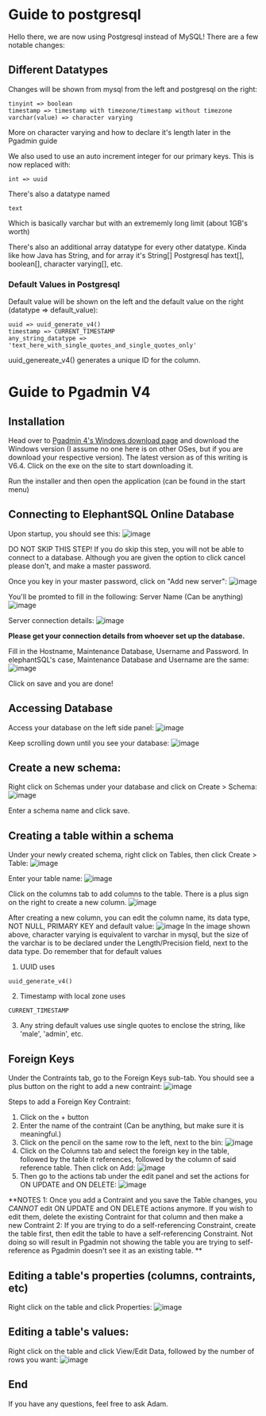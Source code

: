 # Guide to postgresql

Hello there, we are now using Postgresql instead of MySQL! There are a few notable changes:

## Different Datatypes
Changes will be shown from mysql from the left and postgresql on the right:
```
tinyint => boolean
timestamp => timestamp with timezone/timestamp without timezone
varchar(value) => character varying
```
More on character varying and how to declare it's length later in the Pgadmin guide

We also used to use an auto increment integer for our primary keys. This is now replaced with:
```
int => uuid
```

There's also a datatype named
```
text
```
Which is basically varchar but with an extrememly long limit (about 1GB's worth)

There's also an additional array datatype for every other datatype. Kinda like how Java has String, and for array it's String[]
Postgresql has text[], boolean[], character varying[], etc.

### Default Values in Postgresql
Default value will be shown on the left and the default value on the right (datatype => default_value):
```
uuid => uuid_generate_v4()
timestamp => CURRENT_TIMESTAMP
any_string_datatype => 'text_here_with_single_quotes_and_single_quotes_only'
```
uuid_genereate_v4() generates a unique ID for the column.

# Guide to Pgadmin V4

## Installation
Head over to [Pgadmin 4's Windows download page](https://www.postgresql.org/ftp/pgadmin/pgadmin4/v6.4/windows/) and download the Windows version (I assume no one here is on other OSes, but if you are download your respective version). The latest version as of this writing is V6.4. Click on the exe on the site to start downloading it.

Run the installer and then open the application (can be found in the start menu)

## Connecting to ElephantSQL Online Database
Upon startup, you should see this:
![image](https://user-images.githubusercontent.com/87083745/149625483-576d187b-01dd-492b-b5e5-1b226489e1a3.png)

DO NOT SKIP THIS STEP! If you do skip this step, you will not be able to connect to a database. Although you are given the option to click cancel please don't, and make a master password.

Once you key in your master password, click on "Add new server":
![image](https://user-images.githubusercontent.com/87083745/149625560-0d5e23a6-6f8e-47ed-8a28-fcc09d20bda8.png)

You'll be promted to fill in the following:
Server Name (Can be anything)
![image](https://user-images.githubusercontent.com/87083745/149625580-97eb8ce6-f2a8-4f99-a600-63ed08ee3229.png)

Server connection details:
![image](https://user-images.githubusercontent.com/87083745/149625618-3238fce1-96c0-413c-9420-40d43c78f11e.png)

**Please get your connection details from whoever set up the database.**

Fill in the Hostname, Maintenance Database, Username and Password. In elephantSQL's case, Maintenance Database and Username are the same:
![image](https://user-images.githubusercontent.com/87083745/149625716-66cedab8-162f-4d16-8122-3ca6a7f3533a.png)

Click on save and you are done!

## Accessing Database
Access your database on the left side panel:
![image](https://user-images.githubusercontent.com/87083745/149625782-ac488b14-22a0-4a9b-aaea-d26e55d5c6af.png)

Keep scrolling down until you see your database:
![image](https://user-images.githubusercontent.com/87083745/149625808-87c9a090-6d6c-4040-a294-e78061ebe9b6.png)

## Create a new schema:
Right click on Schemas under your database and click on Create > Schema:
![image](https://user-images.githubusercontent.com/87083745/149625866-c7f9ef6c-bb4a-4cc1-b70e-c45bd87246bd.png)

Enter a schema name and click save.

## Creating a table within a schema
Under your newly created schema, right click on Tables, then click Create > Table:
![image](https://user-images.githubusercontent.com/87083745/149625927-763e8c09-2d0a-4ac7-b5dc-c250be0ec702.png)

Enter your table name:
![image](https://user-images.githubusercontent.com/87083745/149625939-e81a3745-499c-47f9-b02f-7390a2b145a4.png)

Click on the columns tab to add columns to the table. There is a plus sign on the right to create a new column.
![image](https://user-images.githubusercontent.com/87083745/149625973-7f905944-c860-4969-8189-7fc41e9f2429.png)

After creating a new column, you can edit the column name, its data type, NOT NULL, PRIMARY KEY and default value:
![image](https://user-images.githubusercontent.com/87083745/149626571-fcacf5ec-4545-40bf-8403-b79648c5f0e1.png)
In the image shown above, character varying is equivalent to varchar in mysql, but the size of the varchar is to be declared under the Length/Precision field, next to the data type.
Do remember that for default values
1. UUID uses
```
uuid_generate_v4()
```
2. Timestamp with local zone uses
```
CURRENT_TIMESTAMP
```
3. Any string default values use single quotes to enclose the string, like 'male', 'admin', etc.

## Foreign Keys
Under the Contraints tab, go to the Foreign Keys sub-tab. You should see a plus button on the right to add a new contraint:
![image](https://user-images.githubusercontent.com/87083745/149626131-4ad432f0-52dd-4d1a-8d66-a901252a86ad.png)

Steps to add a Foreign Key Contraint:
1. Click on the + button
2. Enter the name of the contraint (Can be anything, but make sure it is meaningful.)
3. Click on the pencil on the same row to the left, next to the bin:
![image](https://user-images.githubusercontent.com/87083745/149626196-d41aa9fc-24d2-4594-b4a3-d9d935e776a8.png)
4. Click on the Columns tab and select the foreign key in the table, followed by the table it references, followed by the column of said reference table. Then click on Add:
![image](https://user-images.githubusercontent.com/87083745/149626242-9aae1e54-3d33-4882-9d86-29d58b0cb56d.png)
5. Then go to the actions tab under the edit panel and set the actions for ON UPDATE and ON DELETE:
![image](https://user-images.githubusercontent.com/87083745/149626286-a5e8b943-79d7-4d86-9816-f9b599d6b4ff.png)

**NOTES
1: Once you add a Contraint and you save the Table changes, you _CANNOT_ edit ON UPDATE and ON DELETE actions anymore. If you wish to edit them, delete the existing Contraint for that column and then make a new Contraint
2: If you are trying to do a self-referencing Constraint, create the table first, then edit the table to have a self-referencing Constraint. Not doing so will result in Pgadmin not showing the table you are trying to self-reference as Pgadmin doesn't see it as an existing table.
**

## Editing a table's properties (columns, contraints, etc)
Right click on the table and click Properties:
![image](https://user-images.githubusercontent.com/87083745/149626492-34a25168-b0a3-462a-9588-6c509b0ce270.png)

## Editing a table's values:
Right click on the table and click View/Edit Data, followed by the number of rows you want:
![image](https://user-images.githubusercontent.com/87083745/149626516-06a01b18-2941-4ef7-96d1-83a66b768b2e.png)


## End
If you have any questions, feel free to ask Adam.












